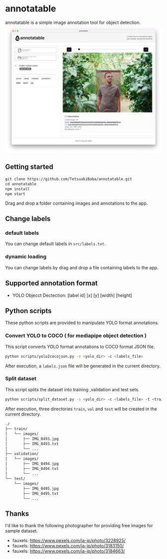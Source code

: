 # annotatable
annotatable is a simple image annotation tool for object detection.
![teaser](teaser.png)

## Getting started
```
git clone https://github.com/TetsuakiBaba/annotatable.git
cd annotatable
npm install
npm start
```
Drag and drop a folder containing images and annotations to the app.

## Change labels

### default labels
You can change default labels in `src/labels.txt`.

### dynamic loading
You can change labels by drag and drop a file containing labels to the app.

## Supported annotation format
 * YOLO Objecct Dectection: [label id] [x] [y] [width] [height]

## Python scripts
These python scripts are provided to manipulate YOLO format annotations.

### Convert YOLO to COCO ( for mediapipe object detection )
This script converts YOLO format annotations to COCO format JSON file.
```bash
python scripts/yolo2cocojson.py -s <yolo_dir> -c <labels_file> 
```
After execution, a `labels.json` file will be generated in the current directory.

### Split dataset
This script splits the dataset into training ,validation and test sets.
```bash
python scripts/split_dataset.py -s <yolo_dir> -c <labels_file> -t <train_ratio> -v <val_ratio>
```
After execution, three directories `train`, `val` and `test` will be created in the current directory.
```
./
├── train/
│   └── images/
│       ├── IMG_0493.jpg
│       ├── IMG_0493.txt
│       └── ...
├── validation/
│   └── images/
│       ├── IMG_0494.jpg
│       ├── IMG_0494.txt
│       └── ...
└── test/
    └── images/
        ├── IMG_0495.jpg
        ├── IMG_0495.txt
        └── ...
```

## Thanks
I'd like to thank the following photographer for providing free images for sample dataset.
 * fauxels: https://www.pexels.com/ja-jp/photo/3228925/
 * fauxels: https://www.pexels.com/ja-jp/photo/3183150/
 * fauxels: https://www.pexels.com/ja-jp/photo/3184663/